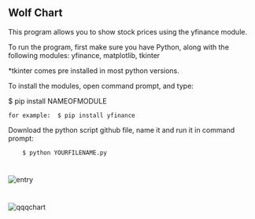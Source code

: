 ## Wolf Chart

This program allows you to show stock prices using the yfinance module. 

To run the program,  first make sure you have Python, along with the following modules:  yfinance, matplotlib, tkinter 

*tkinter comes pre installed in most python versions.


To install the modules, open command prompt, and type:

$ pip install NAMEOFMODULE 

    for example:  $ pip install yfinance 



 Download the python script github file, name it and run it in command prompt:

        $ python YOURFILENAME.py 


#

![entry](https://github.com/guzmanwolfrank/Wolf-Chart/assets/29739578/9ed6f8b1-7e4b-4cf2-b5e1-594b15330bb2)

# 


![qqqchart](https://github.com/guzmanwolfrank/Wolf-Chart/assets/29739578/dbc5e3b0-94d6-4ea3-815b-8ff98e9b8efb)
